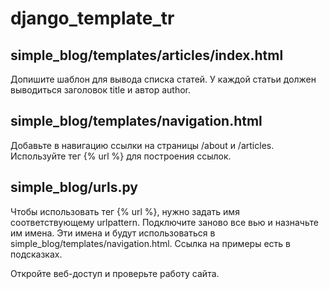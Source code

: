 # django_template_tr

## simple_blog/templates/articles/index.html

Допишите шаблон для вывода списка статей. У каждой статьи должен выводиться заголовок title и автор author.

## simple_blog/templates/navigation.html

Добавьте в навигацию ссылки на страницы /about и /articles. Используйте тег {% url %} для построения ссылок.

## simple_blog/urls.py

Чтобы использовать тег {% url %}, нужно задать имя соответствующему urlpattern. Подключите заново все вью и назначьте им имена. Эти имена и будут использоваться в simple_blog/templates/navigation.html. Ссылка на примеры есть в подсказках.

Откройте веб-доступ и проверьте работу сайта.